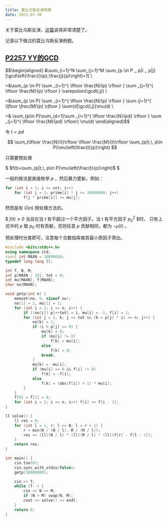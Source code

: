 ```yaml
---
title: 莫比乌斯反演例题
date: 2021-07-30
---
```


关于莫比乌斯反演，[这篇](https://oi-wiki.org/math/mobius/)说得非常清楚了。

记录以下做过的莫比乌斯反演例题。

## [P2257 YY的GCD](https://www.luogu.com.cn/problem/P2257)

$$\begin{aligned}
&\sum_{i=1}^N \sum_{j=1}^M \sum_{p \in P ,\, p|i ,\, p|j}[\gcd\left(\frac{i}{p},\frac{j}{p}\right)=1] \\

=&\sum_{p \in P} \sum _{i=1}^{ \lfloor \frac{N}{p} \rfloor } \sum _{j=1}^{ \lfloor \frac{M}{p} \rfloor } \varepsilon(\gcd(i,j)) \\

=&\sum_{p \in P} \sum _{i=1}^{ \lfloor \frac{N}{p} \rfloor } \sum _{j=1}^{ \lfloor \frac{M}{p} \rfloor } \sum_{d|\gcd(i,j)}\mu(d) \\

=& \sum_{p\in P}\sum_{d=1}\sum _{i=1}^{ \lfloor \frac{N}{pd} \rfloor } \sum _{j=1}^{ \lfloor \frac{M}{pd} \rfloor} \mu(d)
\end{aligned}$$

令 $t=pd$ 

$$
\sum_t\lfloor \frac{N}{t}\rfloor \lfloor \frac{M}{t}\rfloor \sum_{p|t,\, p\in P}\mu\left(\frac{t}{p}\right)
$$

只需要预处理

$ $f(t)=\sum_{p|t,\, p\in P}\mu\left(\frac{t}{p}\right)$ $

一般的做法是直接枚举 $p$ ，然后暴力更新。例如：
```cpp
for (int i = 1; i <= cnt; i++)
    for (int j = 1; prime[i] * j <= 10000000; j++)
        f[j * prime[i]] += mu[j];
```

然而是有 $O(n)$ 预处理方法的。

$ $f(t) \neq 0$ 当且仅当 $t$ 有不超过一个平方因子。当 $t$ 有平方因子 $p_0^2$ $时，
只有上式中的 $p$ 取 $p_0$ 
时有贡献，否则任意 $p$ 贡献相同，都为 $-\mu(t)$ 。

预处理时分类即可，注意每个合数指挥被其最小质因子筛出。

```cpp
#include <bits/stdc++.h>
using namespace std;
const int MAXN = 10000010;
typedef long long ll;

int T, N, M;
int p[MAXN / 10], tot = 0;
int mu[MAXN], f[MAXN];
char no[MAXN];

void getp(int n) {
    memset(no, 0, sizeof no);
    no[1] = 1, mu[1] = 1;
    for (int i = 2; i <= n; i++) {
        if (!no[i]) p[++tot] = i, mu[i] = -1, f[i] = 1;
        for (int j = 1, k; j <= tot && (k = p[j] * i) <= n; j++) {
            no[k] = 1;
            if (i % p[j] == 0) {
                mu[k] = 0;
                if (mu[i] != 0)
                    f[k] = mu[i];
                else
                    f[k] = 0;
                break;
            }
            mu[k] = -mu[i];
            if (mu[i] == 0 && f[i] != 0)
                f[k] = -f[i];
            else
                f[k] = (abs(f[i]) + 1) * mu[i];
        }
    }
    f[0] = f[1] = 0;
    for (int i = 2; i <= n; i++) f[i] += f[i - 1];
}

ll solve() {
    ll res = 0;
    for (int l = 1, r; l <= N; l = r + 1) {
        r = min(N / (N / l), M / (M / l));
        res += (ll)(N / l) * (ll)(M / l) * (ll)(f[r] - f[l - 1]);
    }
    return res;
}

int main() {
    cin.tie(0);
    cin.sync_with_stdio(false);
    getp(10000000);

    cin >> T;
    while (T--) {
        cin >> N >> M;
        if (N > M) swap(N, M);
        cout << solve() << endl;
    }
    return 0;
}
```
